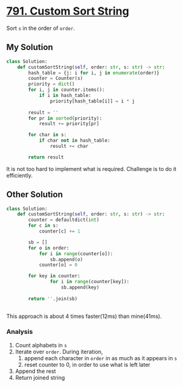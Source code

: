 # [791. Custom Sort String](https://leetcode.com/problems/custom-sort-string/?envType=daily-question&envId=2024-03-11)

Sort `s` in the order of `order`.

## My Solution

```python
class Solution:
    def customSortString(self, order: str, s: str) -> str:
        hash_table = {j: i for i, j in enumerate(order)}
        counter = Counter(s)
        priority = dict()
        for i, j in counter.items():
            if i in hash_table:
                priority[hash_table[i]] = i * j
        
        result = ''
        for pr in sorted(priority):
            result += priority[pr]

        for char in s:
            if char not in hash_table:
                result += char

        return result

```

It is not too hard to implement what is required. Challenge is to do it efficiently.

## Other Solution

```python
class Solution:
    def customSortString(self, order: str, s: str) -> str:
        counter = defaultdict(int)
        for c in s:
            counter[c] += 1

        sb = []
        for o in order:
            for i in range(counter[o]):
                sb.append(o)
            counter[o] = 0

        for key in counter:
                for i in range(counter[key]):
                    sb.append(key)
        
        return ''.join(sb)
        
```

This approach is about 4 times faster(12ms) than mine(41ms).

### Analysis

1. Count alphabets in `s`
2. Iterate over `order`. During iteration,
    1. append each character in `order` in as much as it appears in `s`
    2. reset counter to 0, in order to use what is left later
3. Append the rest
4. Return joined string

